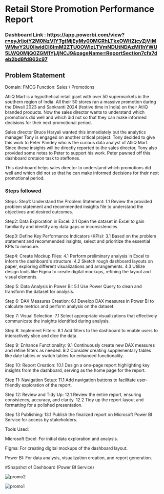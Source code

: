 # Retail Store Promotion Performance Report

### Dashboard Link : https://app.powerbi.com/view?r=eyJrIjoiY2M0NzVlYTgtMjEyMy00MGRhLTkxOWItZjcyZjViMWMwY2U0IiwidCI6ImM2ZTU0OWIzLTVmNDUtNDAzMi1hYWU5LWQ0MjQ0ZGM1YjJjNCJ9&pageName=ReportSection7cfa7deb2bd8fd862c97

## Problem Statement

Domain: FMCG Function: Sales / Promotions

AtliQ Mart is a hypothetical retail giant with over 50 supermarkets in the southern region of India. All their 50 stores ran a massive promotion during the Diwali 2023 and Sankranti 2024 (festive time in India) on their AtliQ branded products. Now the sales director wants to understand which promotions did well and which did not so that they can make informed decisions for their next promotional period.

Sales director Bruce Haryali wanted this immediately but the analytics manager Tony is engaged on another critical project. Tony decided to give this work to Peter Pandey who is the curious data analyst of AtliQ Mart. Since these insights will be directly reported to the sales director, Tony also provided some notes to Peter to support his work. Peter pawned off this dashboard cretaion task to steffones.

This dashboard helps sales director  to understand which promotions did well and which did not so that he can make informed decisions for their next promotional period.

### Steps followed 

Steps:
Step1: Understand the Problem Statement:
  1.1 Review the provided problem statement and recommended insights file to understand the objectives and desired outcomes.

Step2: Data Exploration in Excel:
  2.1 Open the dataset in Excel to gain familiarity and identify any data gaps or inconsistencies.

Step3: Define Key Performance Indicators (KPIs):
  3.1 Based on the problem statement and recommended insights, select and prioritize the essential KPIs to measure.

Step4: Create Mockup Files:
  4.1 Perform preliminary analysis in Excel to inform the dashboard's structure.
  4.2 Sketch rough dashboard layouts on paper, exploring different visualizations and arrangements.
  4.3 Utilize design tools like Figma to create digital mockups, refining the layout and visual elements.

Step 5: Data Analysis in Power BI:
 5.1 Use Power Query to clean and transform the dataset for analysis.

Step 6: DAX Measures Creation:
  6.1 Develop DAX measures in Power BI to calculate metrics and perform analysis on the dataset.

Step 7: Visual Selection:
  7.1 Select appropriate visualizations that effectively communicate the insights identified during analysis.

Step 8: Implement Filters:
  8.1 Add filters to the dashboard to enable users to interactively slice and dice the data.

Step 9: Enhance Functionality:
  9.1 Continuously create new DAX measures and refine filters as needed.
  9.2 Consider creating supplementary tables like date tables or switch tables for enhanced functionality.

Step 10: Report Creation:
  10.1 Design a one-page report highlighting key insights from the dashboard, serving as the home page for the report.

Step 11: Navigation Setup:
  11.1 Add navigation buttons to facilitate user-friendly exploration of the report.

Step 12: Review and Tidy Up:
  12.1 Review the entire report, ensuring consistency, accuracy, and clarity.
  12.2 Tidy up the report layout and formatting for a polished presentation.

Step 13 Publishing:
   13.1 Publish the finalized report on Microsoft Power BI Service for access by stakeholders.


Tools Used:

Microsoft Excel: For initial data exploration and analysis.

Figma: For creating digital mockups of the dashboard layout.

Power BI: For data analysis, visualization creation, and report generation.


#Snapshot of Dashboard (Power BI Service)

![promo2](https://github.com/Steffones/PowerBI-Dashboards-Steffones/assets/142837672/66b83689-157e-4ac9-a2a1-e34778ffcaf0)


![promo1](https://github.com/Steffones/PowerBI-Dashboards-Steffones/assets/142837672/69a6eae2-854b-44a5-a196-0723b83037ac)
